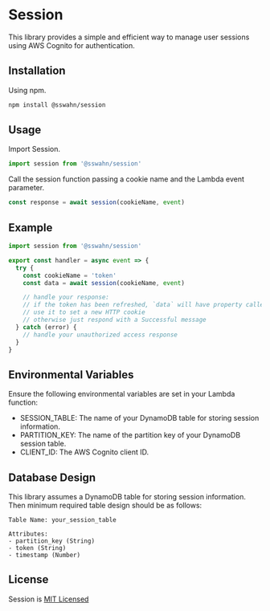 # Session

This library provides a simple and efficient way to manage user sessions using AWS Cognito for authentication.

## Installation
Using npm.
```bash
npm install @sswahn/session
```

## Usage
Import Session.  
```javascript
import session from '@sswahn/session'
```

Call the session function passing a cookie name and the Lambda event parameter.
```javascript
const response = await session(cookieName, event)
```

## Example
```javascript
import session from '@sswahn/session'

export const handler = async event => {
  try {
    const cookieName = 'token'
    const data = await session(cookieName, event)

    // handle your response:
    // if the token has been refreshed, `data` will have property called `cognito`,
    // use it to set a new HTTP cookie
    // otherwise just respond with a Successful message
  } catch (error) {
    // handle your unauthorized access response
  }
}
```

## Environmental Variables
Ensure the following environmental variables are set in your Lambda function:

- SESSION_TABLE: The name of your DynamoDB table for storing session information.
- PARTITION_KEY: The name of the partition key of your DynamoDB session table.
- CLIENT_ID: The AWS Cognito client ID.

## Database Design
This library assumes a DynamoDB table for storing session information. Then minimum required table design should be as follows:
```plaintext
Table Name: your_session_table

Attributes:
- partition_key (String)
- token (String)
- timestamp (Number)
```

## License
Session is [MIT Licensed](https://github.com/sswahn/session/blob/main/LICENSE)
